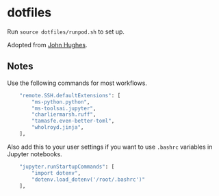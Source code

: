 # dotfiles

Run `source dotfiles/runpod.sh` to set up.

Adopted from [John Hughes](https://github.com/jplhughes/dotfiles/tree/master).

## Notes

Use the following commands for most workflows.

```bash
    "remote.SSH.defaultExtensions": [
        "ms-python.python",
        "ms-toolsai.jupyter",
        "charliermarsh.ruff",
        "tamasfe.even-better-toml",
        "wholroyd.jinja",
    ],
```

Also add this to your user settings if you want to use `.bashrc` variables in Jupyter notebooks.

```bash
    "jupyter.runStartupCommands": [
        "import dotenv",
        "dotenv.load_dotenv('/root/.bashrc')"
    ],
```
